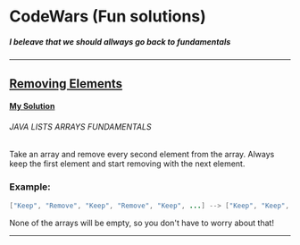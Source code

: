 # CodeWars (Fun solutions)
##### I beleave that we should allways go back to fundamentals
---
## [Removing Elements](https://www.codewars.com/kata/5769b3802ae6f8e4890009d2/train/java "Kata Description")
#### [My Solution](https://github.com/wonepo/codewars/blob/main/Kata1.java)  
###### JAVA LISTS ARRAYS FUNDAMENTALS

Take an array and remove every second element from the array. Always keep the first element and start removing with the next element.

### Example:
```java
["Keep", "Remove", "Keep", "Remove", "Keep", ...] --> ["Keep", "Keep", "Keep", ...]
```
None of the arrays will be empty, so you don't have to worry about that!

---
